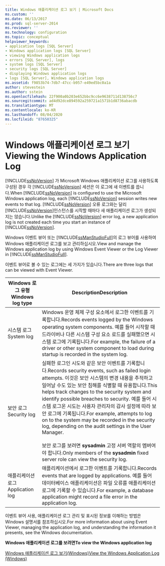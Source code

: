```yaml
---
title: Windows 애플리케이션 로그 보기 | Microsoft Docs
ms.custom: ''
ms.date: 06/13/2017
ms.prod: sql-server-2014
ms.reviewer: ''
ms.technology: configuration
ms.topic: conceptual
helpviewer_keywords:
- application logs [SQL Server]
- Windows application logs [SQL Server]
- viewing Windows application logs
- errors [SQL Server], logs
- system logs [SQL Server]
- security logs [SQL Server]
- displaying Windows application logs
- logs [SQL Server], Windows application logs
ms.assetid: f9853b74-7db7-47cc-b957-e49ed5bc0a1a
author: stevestein
ms.author: sstein
ms.openlocfilehash: 22f900a0b203e652bbc9cc6e9638711d138756c7
ms.sourcegitcommit: ad4d92dce894592a259721a1571b1d8736abacdb
ms.translationtype: MT
ms.contentlocale: ko-KR
ms.lasthandoff: 08/04/2020
ms.locfileid: "87650325"
---
```

# <a name="viewing-the-windows-application-log"></a><span data-ttu-id="b16e6-102">Windows 애플리케이션 로그 보기</span><span class="sxs-lookup"><span data-stu-id="b16e6-102">Viewing the Windows Application Log</span></span>
  <span data-ttu-id="b16e6-103">[!INCLUDE[ssNoVersion](../../includes/ssnoversion-md.md)] 가 Microsoft Windows 애플리케이션 로그를 사용하도록 구성된 경우 각 [!INCLUDE[ssNoVersion](../../includes/ssnoversion-md.md)] 세션은 이 로그에 새 이벤트를 씁니다.</span><span class="sxs-lookup"><span data-stu-id="b16e6-103">When [!INCLUDE[ssNoVersion](../../includes/ssnoversion-md.md)] is configured to use the Microsoft Windows application log, each [!INCLUDE[ssNoVersion](../../includes/ssnoversion-md.md)] session writes new events to that log.</span></span> <span data-ttu-id="b16e6-104">[!INCLUDE[ssNoVersion](../../includes/ssnoversion-md.md)] 오류 로그와는 달리 [!INCLUDE[ssNoVersion](../../includes/ssnoversion-md.md)]인스턴스를 시작할 때마다 새 애플리케이션 로그가 생성되지는 않습니다.</span><span class="sxs-lookup"><span data-stu-id="b16e6-104">Unlike the [!INCLUDE[ssNoVersion](../../includes/ssnoversion-md.md)] error log, a new application log is not created each time you start an instance of [!INCLUDE[ssNoVersion](../../includes/ssnoversion-md.md)].</span></span>  
  
 <span data-ttu-id="b16e6-105">Windows 이벤트 뷰어 또는 [!INCLUDE[ssManStudioFull](../../includes/ssmanstudiofull-md.md)]의 로그 뷰어를 사용하여 Windows 애플리케이션 로그를 보고 관리하십시오.</span><span class="sxs-lookup"><span data-stu-id="b16e6-105">View and manage the Windows application log by using Windows Event Viewer or the Log Viewer in [!INCLUDE[ssManStudioFull](../../includes/ssmanstudiofull-md.md)].</span></span>  
  
 <span data-ttu-id="b16e6-106">이벤트 뷰어로 볼 수 있는 로그에는 세 가지가 있습니다.</span><span class="sxs-lookup"><span data-stu-id="b16e6-106">There are three logs that can be viewed with Event Viewer.</span></span>  
  
|<span data-ttu-id="b16e6-107">Windows 로그 유형</span><span class="sxs-lookup"><span data-stu-id="b16e6-107">Windows log type</span></span>|<span data-ttu-id="b16e6-108">Description</span><span class="sxs-lookup"><span data-stu-id="b16e6-108">Description</span></span>|  
|----------------------|-----------------|  
|<span data-ttu-id="b16e6-109">시스템 로그</span><span class="sxs-lookup"><span data-stu-id="b16e6-109">System log</span></span>|<span data-ttu-id="b16e6-110">Windows 운영 체제 구성 요소에서 로그한 이벤트를 기록합니다.</span><span class="sxs-lookup"><span data-stu-id="b16e6-110">Records events logged by the Windows operating system components.</span></span> <span data-ttu-id="b16e6-111">예를 들어 시작할 때 드라이버나 다른 시스템 구성 요소 로드를 실패했으면 시스템 로그에 기록됩니다.</span><span class="sxs-lookup"><span data-stu-id="b16e6-111">For example, the failure of a driver or other system component to load during startup is recorded in the system log.</span></span>|  
|<span data-ttu-id="b16e6-112">보안 로그</span><span class="sxs-lookup"><span data-stu-id="b16e6-112">Security log</span></span>|<span data-ttu-id="b16e6-113">실패한 로그인 시도와 같은 보안 이벤트를 기록합니다.</span><span class="sxs-lookup"><span data-stu-id="b16e6-113">Records security events, such as failed login attempts.</span></span> <span data-ttu-id="b16e6-114">이것은 보안 시스템의 변경 내용을 추적하고 일어날 수도 있는 보안 침해를 식별할 때 유용합니다.</span><span class="sxs-lookup"><span data-stu-id="b16e6-114">This helps track changes to the security system and identify possible breaches to security.</span></span> <span data-ttu-id="b16e6-115">예를 들어 시스템 로그온 시도는 사용자 관리자의 감사 설정에 따라 보안 로그에 기록됩니다.</span><span class="sxs-lookup"><span data-stu-id="b16e6-115">For example, attempts to log on to the system may be recorded in the security log, depending on the audit settings in the User Manager.</span></span><br /><br /> <span data-ttu-id="b16e6-116">보안 로그를 보려면 **sysadmin** 고정 서버 역할의 멤버여야 합니다.</span><span class="sxs-lookup"><span data-stu-id="b16e6-116">Only members of the **sysadmin** fixed server role can view the security log.</span></span>|  
|<span data-ttu-id="b16e6-117">애플리케이션 로그</span><span class="sxs-lookup"><span data-stu-id="b16e6-117">Application log</span></span>|<span data-ttu-id="b16e6-118">애플리케이션에서 로그한 이벤트를 기록합니다.</span><span class="sxs-lookup"><span data-stu-id="b16e6-118">Records events that are logged by applications.</span></span> <span data-ttu-id="b16e6-119">예를 들어 데이터베이스 애플리케이션은 파일 오류를 애플리케이션 로그에 기록할 수 있습니다.</span><span class="sxs-lookup"><span data-stu-id="b16e6-119">For example, a database application might record a file error in the application log.</span></span>|  
  
 <span data-ttu-id="b16e6-120">이벤트 뷰어 사용, 애플리케이션 로그 관리 및 표시된 정보를 이해하는 방법은 Windows 설명서를 참조하십시오.</span><span class="sxs-lookup"><span data-stu-id="b16e6-120">For more information about using Event Viewer, managing the application log, and understanding the information it presents, see the Windows documentation.</span></span>  
  
 <span data-ttu-id="b16e6-121">**Windows 애플리케이션 로그를 보려면**</span><span class="sxs-lookup"><span data-stu-id="b16e6-121">**To view the Windows application log**</span></span>  
  
 [<span data-ttu-id="b16e6-122">Windows 애플리케이션 로그 보기&#40;Windows&#41;</span><span class="sxs-lookup"><span data-stu-id="b16e6-122">View the Windows Application Log &#40;Windows&#41;</span></span>](../../relational-databases/performance/view-the-windows-application-log-windows-10.md)  
  
  
